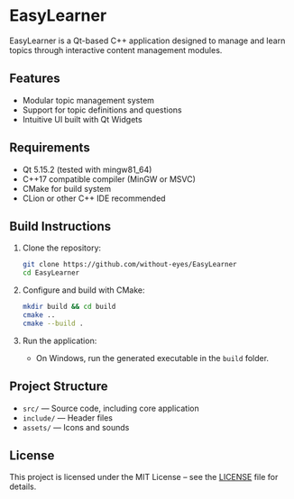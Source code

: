 # EasyLearner

EasyLearner is a Qt-based C++ application designed to manage and learn topics through interactive content management modules.

## Features

- Modular topic management system  
- Support for topic definitions and questions  
- Intuitive UI built with Qt Widgets  

## Requirements

- Qt 5.15.2 (tested with mingw81_64)  
- C++17 compatible compiler (MinGW or MSVC)  
- CMake for build system  
- CLion or other C++ IDE recommended  

## Build Instructions

1. Clone the repository:

   ```bash
   git clone https://github.com/without-eyes/EasyLearner
   cd EasyLearner
   ```

2. Configure and build with CMake:

   ```bash
   mkdir build && cd build
   cmake ..
   cmake --build .
   ```

3. Run the application:

   * On Windows, run the generated executable in the `build` folder.

## Project Structure

* `src/` — Source code, including core application
* `include/` — Header files
* `assets/` — Icons and sounds

## License

This project is licensed under the MIT License – see the [LICENSE](LICENSE) file for details.
